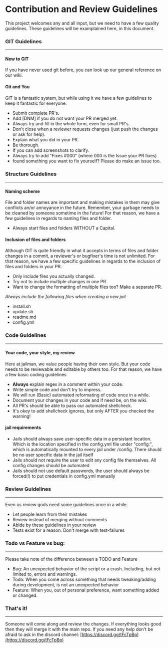 # Contribution and Review Guidelines

This project welcomes any and all input, but we need to have a few quality guidelines. These guidelines will be examplained here, in this document.

### GIT Guidelines
***
#### New to GIT

If you have never used git before, you can look up our general reference on our wiki. 

#### Git and You

GIT is a fantastic system, but while using it we have a few guidelines to keep it fantastic for everyone. 

* Submit complete PR's.
* Add [DNM] if you do not want your PR merged yet.
* Always try and fill in the whole form, even for small PR's.
* Don't close when a reviewer requests changes (just push the changes or ask for help).
* Explain what you did in your PR.
* Be thorough.
* If you can add screenshots to clarify.
* Always try to add "Fixes #000" (where 000 is the Issue your PR fixes)
* found something you want to fix yourself? Please do make an issue too.

### Structure Guidelines
***
#### Naming scheme

File and folder names are important and making mistakes in them may give conflicts an/or annoyance in the future. Remember, your garbage needs to be cleaned by someone sometime in the future! For that reason, we have a few guidelines in regards to naming files and folder.

* Always start files and folders WITHOUT a Capital.

#### Inclusion of files and folders

Although GIT is quite friendly in what it accepts in terms of files and folder changes in a commit, a reviewer's or bugfixer's time is not unlimited. For that reason, we have a few specific guidelines in regards to the inclusion of files and folders in your PR.

* Only include files you actually changed.
* Try not to include multiple changes in one PR
* Want to change the formatting of multiple files too? Make a separate PR.

*Always include the following files when creating a new jail*

- install.sh
- update.sh
- readme.md
- config.yml


### Code Guidelines
***
#### Your code, your style, my review

Here at jailman, we value people having their own style. But your code needs to be reviewable and editable by others too. For that reason, we have a few basic coding guidelines

* **Always** explain regex in a comment within your code.
* Write simple code and don't try to impress.
* We will run (Basic) automated reformating of code once in a while.
* Document your changes in your code and if need be, on the wiki.
* All PR's should be able to pass our automated shellcheck.
* It's okey to add shellcheck ignores, but only AFTER you checked the warning!

#### jail requirements

- Jails should always save user-specific data in a persistant location. Which is the location specified in the config.yml file under "config:", which is automatically mounted to every jail under /config. There should be no user specific data in the jail itself
- Jails should not require the user to edit any config file themselves. All config changes should be automated
- Jails should not use default passwords, the user should always be forced(!) to put credentials in config.yml manually


### Review Guidelines
***
Even us review gods need some guidelines once in a while.

* Let people learn from their mistakes
* Review instead of merging without comments
* Abide by these guidelines in your review
* Tests exist for a reason. Don't merge with test-failures



### Todo vs Feature vs bug:
***
Please take note of the difference between a TODO and Feature

* Bug: An unexpected behavior of the script or a crash. Including, but not limited to, errors and warnings.
* Todo: When you come across something that needs tweaking/adding during development, is not an unexpected behavior
* Feature: When you, out of personal preference, want something added or changed.

### That's it!
***
Someone will come along and review the changes. If everything looks good then they will merge it with the main repo. If you need any help don't be afraid to ask in the discord channel: [https://discord.gg/tFcTpBp](https://discord.gg/tFcTpBp)
